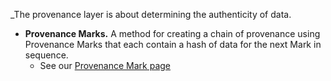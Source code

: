 _The provenance layer is about determining the authenticity of data.

* **Provenance Marks.** A method for creating a chain of provenance using Provenance Marks that each contain a hash of data for the next Mark in sequence.
   * See our [Provenance Mark page](/provemark/) 
